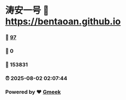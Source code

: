 # 涛安一号 :link: https://bentaoan.github.io 
### :page_facing_up: [97](https://bentaoan.github.io/tag.html) 
### :speech_balloon: 0 
### :hibiscus: 153831 
### :alarm_clock: 2025-08-02 02:07:44 
### Powered by :heart: [Gmeek](https://github.com/Meekdai/Gmeek)
